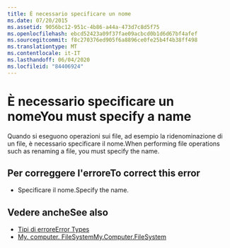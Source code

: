 ```yaml
---
title: È necessario specificare un nome
ms.date: 07/20/2015
ms.assetid: 9056bc12-951c-4b86-a44a-473d7c8d5f75
ms.openlocfilehash: ebcd52423a09f37fae09acbcd0b1d6d67bf4afef
ms.sourcegitcommit: f8c270376ed905f6a8896ce0fe25b4f4b38ff498
ms.translationtype: MT
ms.contentlocale: it-IT
ms.lasthandoff: 06/04/2020
ms.locfileid: "84406924"
---
```

# <a name="you-must-specify-a-name"></a><span data-ttu-id="9d77a-102">È necessario specificare un nome</span><span class="sxs-lookup"><span data-stu-id="9d77a-102">You must specify a name</span></span>
<span data-ttu-id="9d77a-103">Quando si eseguono operazioni sui file, ad esempio la ridenominazione di un file, è necessario specificare il nome.</span><span class="sxs-lookup"><span data-stu-id="9d77a-103">When performing file operations such as renaming a file, you must specify the name.</span></span>  
  
## <a name="to-correct-this-error"></a><span data-ttu-id="9d77a-104">Per correggere l'errore</span><span class="sxs-lookup"><span data-stu-id="9d77a-104">To correct this error</span></span>  
  
- <span data-ttu-id="9d77a-105">Specificare il nome.</span><span class="sxs-lookup"><span data-stu-id="9d77a-105">Specify the name.</span></span>  
  
## <a name="see-also"></a><span data-ttu-id="9d77a-106">Vedere anche</span><span class="sxs-lookup"><span data-stu-id="9d77a-106">See also</span></span>

- [<span data-ttu-id="9d77a-107">Tipi di errore</span><span class="sxs-lookup"><span data-stu-id="9d77a-107">Error Types</span></span>](../programming-guide/language-features/error-types.md)
- [<span data-ttu-id="9d77a-108">My. computer. FileSystem</span><span class="sxs-lookup"><span data-stu-id="9d77a-108">My.Computer.FileSystem</span></span>](xref:Microsoft.VisualBasic.FileIO.FileSystem)
